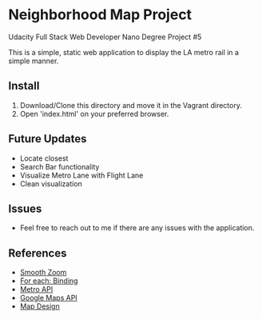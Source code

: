 # Neighborhood Map Project
Udacity Full Stack Web Developer Nano Degree Project #5

This is a simple, static web application to display the LA metro rail in a simple manner. 

## Install

1. Download/Clone this directory and move it in the Vagrant directory.
2. Open 'index.html' on your preferred browser.



## Future Updates 
* Locate closest 
* Search Bar functionality
* Visualize Metro Lane with Flight Lane
* Clean visualization


## Issues
* Feel free to reach out to me if there are any issues with the application. 

## References

* [Smooth Zoom](https://stackoverflow.com/questions/4752340/how-to-zoom-in-smoothly-on-a-marker-in-google-maps)
* [For each: Binding](http://knockoutjs.com/documentation/foreach-binding.html)
* [Metro API](https://developer.metro.net/introduction/realtime-api-overview/)
* [Google Maps API](https://developers.google.com/maps/documentation/javascript/)
* [Map Design](https://snazzymaps.com/style/44/map)
